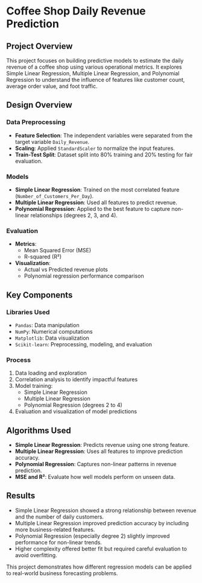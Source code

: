 # Coffee Shop Daily Revenue Prediction

## Project Overview

This project focuses on building predictive models to estimate the daily revenue of a coffee shop using various operational metrics. It explores Simple Linear Regression, Multiple Linear Regression, and Polynomial Regression to understand the influence of features like customer count, average order value, and foot traffic.

## Design Overview

### Data Preprocessing
- **Feature Selection**: The independent variables were separated from the target variable `Daily_Revenue`.
- **Scaling**: Applied `StandardScaler` to normalize the input features.
- **Train-Test Split**: Dataset split into 80% training and 20% testing for fair evaluation.

### Models
- **Simple Linear Regression**: Trained on the most correlated feature (`Number_of_Customers_Per_Day`).
- **Multiple Linear Regression**: Used all features to predict revenue.
- **Polynomial Regression**: Applied to the best feature to capture non-linear relationships (degrees 2, 3, and 4).

### Evaluation
- **Metrics**:
  - Mean Squared Error (MSE)
  - R-squared (R²)
- **Visualization**:
  - Actual vs Predicted revenue plots
  - Polynomial regression performance comparison

## Key Components

### Libraries Used
- `Pandas`: Data manipulation
- `NumPy`: Numerical computations
- `Matplotlib`: Data visualization
- `Scikit-learn`: Preprocessing, modeling, and evaluation

### Process
1. Data loading and exploration
2. Correlation analysis to identify impactful features
3. Model training:
   - Simple Linear Regression
   - Multiple Linear Regression
   - Polynomial Regression (degrees 2 to 4)
4. Evaluation and visualization of model predictions

## Algorithms Used

- **Simple Linear Regression**: Predicts revenue using one strong feature.
- **Multiple Linear Regression**: Uses all features to improve prediction accuracy.
- **Polynomial Regression**: Captures non-linear patterns in revenue prediction.
- **MSE and R²**: Evaluate how well models perform on unseen data.

## Results

- Simple Linear Regression showed a strong relationship between revenue and the number of daily customers.
- Multiple Linear Regression improved prediction accuracy by including more business-related features.
- Polynomial Regression (especially degree 2) slightly improved performance for non-linear trends.
- Higher complexity offered better fit but required careful evaluation to avoid overfitting.

This project demonstrates how different regression models can be applied to real-world business forecasting problems.

